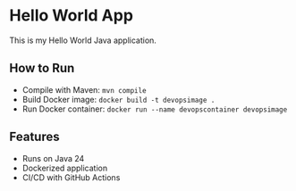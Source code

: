 # Hello World App

This is my Hello World Java application.

## How to Run
- Compile with Maven: `mvn compile`
- Build Docker image: `docker build -t devopsimage .`
- Run Docker container: `docker run --name devopscontainer devopsimage`

## Features
- Runs on Java 24
- Dockerized application
- CI/CD with GitHub Actions
